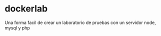 # dockerlab
<p>
Una forma facil de crear un laboratorio de pruebas con un servidor node, mysql y php
</p>
